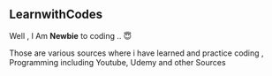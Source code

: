 ## LearnwithCodes
Well , I Am **Newbie**  to coding .. :innocent:

Those are various sources where i have learned and practice coding , Programming  including Youtube, Udemy and other Sources

